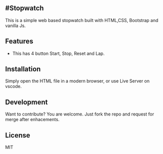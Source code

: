 
#Stopwatch
----------------------------------
This is a simple web based stopwatch built with HTML,CSS, Bootstrap and vanilla Js.
## Features

- This has 4 button Start, Stop, Reset and Lap.

## Installation
Simply open the HTML file in a modern browser, or use Live Server on vscode.

## Development

Want to contribute? You are welcome. Just fork the repo and request for merge after enhacements.

## License

MIT

